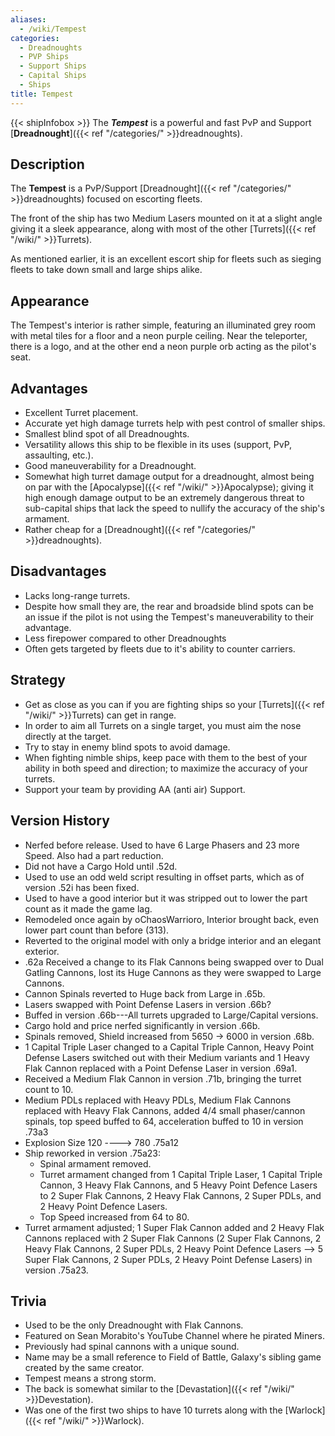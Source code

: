 ```yaml
---
aliases:
  - /wiki/Tempest
categories:
  - Dreadnoughts
  - PVP Ships
  - Support Ships
  - Capital Ships
  - Ships
title: Tempest
---
```


{{< shipInfobox >}} The **_Tempest_** is a powerful and fast PvP and Support [**Dreadnought**]({{< ref "/categories/" >}}dreadnoughts).

## Description

The **Tempest** is a PvP/Support [Dreadnought]({{< ref "/categories/" >}}dreadnoughts) focused on escorting fleets.

The front of the ship has two Medium Lasers mounted on it at a slight angle giving it a sleek appearance, along with most of the other [Turrets]({{< ref "/wiki/" >}}Turrets).

As mentioned earlier, it is an excellent escort ship for fleets such as sieging fleets to take down small and large ships alike.

## Appearance

The Tempest's interior is rather simple, featuring an illuminated grey room with metal tiles for a floor and a neon purple ceiling. Near the teleporter, there is a logo, and at the other end a neon purple orb acting as the pilot's seat.

## Advantages

- Excellent Turret placement.
- Accurate yet high damage turrets help with pest control of smaller ships.
- Smallest blind spot of all Dreadnoughts.
- Versatility allows this ship to be flexible in its uses (support, PvP, assaulting, etc.).
- Good maneuverability for a Dreadnought.
- Somewhat high turret damage output for a dreadnought, almost being on par with the [Apocalypse]({{< ref "/wiki/" >}}Apocalypse); giving it high enough damage output to be an extremely dangerous threat to sub-capital ships that lack the speed to nullify the accuracy of the ship's armament.
- Rather cheap for a [Dreadnought]({{< ref "/categories/" >}}dreadnoughts).

## Disadvantages

- Lacks long-range turrets.
- Despite how small they are, the rear and broadside blind spots can be an issue if the pilot is not using the Tempest's maneuverability to their advantage.
- Less firepower compared to other Dreadnoughts
- Often gets targeted by fleets due to it's ability to counter carriers.

## Strategy

- Get as close as you can if you are fighting ships so your [Turrets]({{< ref "/wiki/" >}}Turrets) can get in range.
- In order to aim all Turrets on a single target, you must aim the nose directly at the target.
- Try to stay in enemy blind spots to avoid damage.
- When fighting nimble ships, keep pace with them to the best of your ability in both speed and direction; to maximize the accuracy of your turrets.
- Support your team by providing AA (anti air) Support.

## Version History

- Nerfed before release. Used to have 6 Large Phasers and 23 more Speed. Also had a part reduction.
- Did not have a Cargo Hold until .52d.
- Used to use an odd weld script resulting in offset parts, which as of version .52i has been fixed.
- Used to have a good interior but it was stripped out to lower the part count as it made the game lag.
- Remodeled once again by oChaosWarrioro, Interior brought back, even lower part count than before (313).
- Reverted to the original model with only a bridge interior and an elegant exterior.
- .62a Received a change to its Flak Cannons being swapped over to Dual Gatling Cannons, lost its Huge Cannons as they were swapped to Large Cannons.
- Cannon Spinals reverted to Huge back from Large in .65b.
- Lasers swapped with Point Defense Lasers in version .66b?
- Buffed in version .66b---All turrets upgraded to Large/Capital versions.
- Cargo hold and price nerfed significantly in version .66b.
- Spinals removed, Shield increased from 5650 -> 6000 in version .68b.
- 1 Capital Triple Laser changed to a Capital Triple Cannon, Heavy Point Defense Lasers switched out with their Medium variants and 1 Heavy Flak Cannon replaced with a Point Defense Laser in version .69a1.
- Received a Medium Flak Cannon in version .71b, bringing the turret count to 10.
- Medium PDLs replaced with Heavy PDLs, Medium Flak Cannons replaced with Heavy Flak Cannons, added 4/4 small phaser/cannon spinals, top speed buffed to 64, acceleration buffed to 10 in version .73a3
- Explosion Size 120 ----> 780 .75a12
- Ship reworked in version .75a23:
  - Spinal armament removed.
  - Turret armament changed from 1 Capital Triple Laser, 1 Capital Triple Cannon, 3 Heavy Flak Cannons, and 5 Heavy Point Defence Lasers to 2 Super Flak Cannons, 2 Heavy Flak Cannons, 2 Super PDLs, and 2 Heavy Point Defence Lasers.
  - Top Speed increased from 64 to 80.
- Turret armament adjusted; 1 Super Flak Cannon added and 2 Heavy Flak Cannons replaced with 2 Super Flak Cannons (2 Super Flak Cannons, 2 Heavy Flak Cannons, 2 Super PDLs, 2 Heavy Point Defence Lasers --> 5 Super Flak Cannons, 2 Super PDLs, 2 Heavy Point Defense Lasers) in version .75a23.

## Trivia

- Used to be the only Dreadnought with Flak Cannons.
- Featured on Sean Morabito's YouTube Channel where he pirated Miners.
- Previously had spinal cannons with a unique sound.
- Name may be a small reference to Field of Battle, Galaxy's sibling game created by the same creator.
- Tempest means a strong storm.
- The back is somewhat similar to the [Devastation]({{< ref "/wiki/" >}}Devestation).
- Was one of the first two ships to have 10 turrets along with the [Warlock]({{< ref "/wiki/" >}}Warlock).
